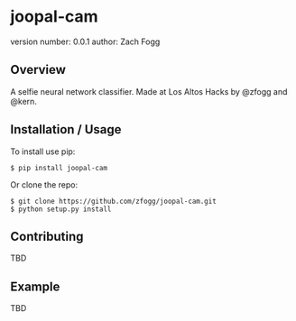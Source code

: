 joopal-cam
===============================

version number: 0.0.1
author: Zach Fogg

Overview
--------

A selfie neural network classifier. Made at Los Altos Hacks by @zfogg and @kern.

Installation / Usage
--------------------

To install use pip:

    $ pip install joopal-cam


Or clone the repo:

    $ git clone https://github.com/zfogg/joopal-cam.git
    $ python setup.py install
    
Contributing
------------

TBD

Example
-------

TBD